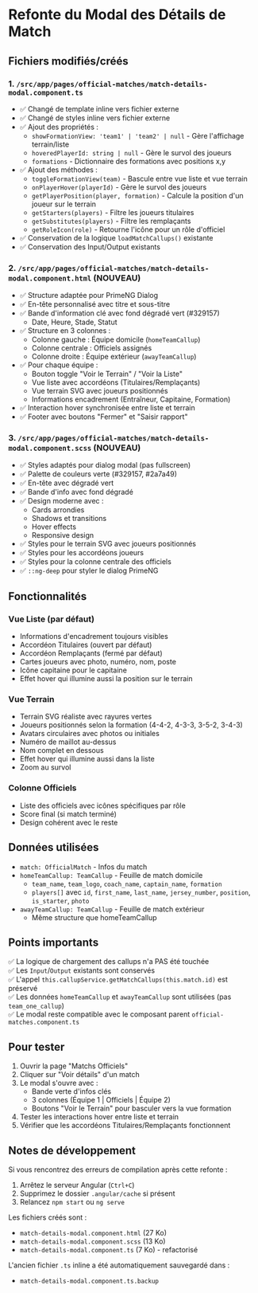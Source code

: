 # Refonte du Modal des Détails de Match

## Fichiers modifiés/créés

### 1. `/src/app/pages/official-matches/match-details-modal.component.ts`
- ✅ Changé de template inline vers fichier externe
- ✅ Changé de styles inline vers fichier externe  
- ✅ Ajout des propriétés :
  - `showFormationView: 'team1' | 'team2' | null` - Gère l'affichage terrain/liste
  - `hoveredPlayerId: string | null` - Gère le survol des joueurs
  - `formations` - Dictionnaire des formations avec positions x,y
- ✅ Ajout des méthodes :
  - `toggleFormationView(team)` - Bascule entre vue liste et vue terrain
  - `onPlayerHover(playerId)` - Gère le survol des joueurs
  - `getPlayerPosition(player, formation)` - Calcule la position d'un joueur sur le terrain
  - `getStarters(players)` - Filtre les joueurs titulaires
  - `getSubstitutes(players)` - Filtre les remplaçants
  - `getRoleIcon(role)` - Retourne l'icône pour un rôle d'officiel
- ✅ Conservation de la logique `loadMatchCallups()` existante
- ✅ Conservation des Input/Output existants

### 2. `/src/app/pages/official-matches/match-details-modal.component.html` (NOUVEAU)
- ✅ Structure adaptée pour PrimeNG Dialog
- ✅ En-tête personnalisé avec titre et sous-titre
- ✅ Bande d'information clé avec fond dégradé vert (#329157)
  - Date, Heure, Stade, Statut
- ✅ Structure en 3 colonnes :
  - Colonne gauche : Équipe domicile (`homeTeamCallup`)
  - Colonne centrale : Officiels assignés
  - Colonne droite : Équipe extérieur (`awayTeamCallup`)
- ✅ Pour chaque équipe :
  - Bouton toggle "Voir le Terrain" / "Voir la Liste"
  - Vue liste avec accordéons (Titulaires/Remplaçants)
  - Vue terrain SVG avec joueurs positionnés
  - Informations encadrement (Entraîneur, Capitaine, Formation)
- ✅ Interaction hover synchronisée entre liste et terrain
- ✅ Footer avec boutons "Fermer" et "Saisir rapport"

### 3. `/src/app/pages/official-matches/match-details-modal.component.scss` (NOUVEAU)
- ✅ Styles adaptés pour dialog modal (pas fullscreen)
- ✅ Palette de couleurs verte (#329157, #2a7a49)
- ✅ En-tête avec dégradé vert
- ✅ Bande d'info avec fond dégradé
- ✅ Design moderne avec :
  - Cards arrondies
  - Shadows et transitions
  - Hover effects
  - Responsive design
- ✅ Styles pour le terrain SVG avec joueurs positionnés
- ✅ Styles pour les accordéons joueurs
- ✅ Styles pour la colonne centrale des officiels
- ✅ `::ng-deep` pour styler le dialog PrimeNG

## Fonctionnalités

### Vue Liste (par défaut)
- Informations d'encadrement toujours visibles
- Accordéon Titulaires (ouvert par défaut)
- Accordéon Remplaçants (fermé par défaut)
- Cartes joueurs avec photo, numéro, nom, poste
- Icône capitaine pour le capitaine
- Effet hover qui illumine aussi la position sur le terrain

### Vue Terrain
- Terrain SVG réaliste avec rayures vertes
- Joueurs positionnés selon la formation (4-4-2, 4-3-3, 3-5-2, 3-4-3)
- Avatars circulaires avec photos ou initiales
- Numéro de maillot au-dessus
- Nom complet en dessous
- Effet hover qui illumine aussi dans la liste
- Zoom au survol

### Colonne Officiels
- Liste des officiels avec icônes spécifiques par rôle
- Score final (si match terminé)
- Design cohérent avec le reste

## Données utilisées

- `match: OfficialMatch` - Infos du match
- `homeTeamCallup: TeamCallup` - Feuille de match domicile
  - `team_name`, `team_logo`, `coach_name`, `captain_name`, `formation`
  - `players[]` avec `id`, `first_name`, `last_name`, `jersey_number`, `position`, `is_starter`, `photo`
- `awayTeamCallup: TeamCallup` - Feuille de match extérieur
  - Même structure que homeTeamCallup

## Points importants

✅ La logique de chargement des callups n'a PAS été touchée  
✅ Les `Input`/`Output` existants sont conservés  
✅ L'appel `this.callupService.getMatchCallups(this.match.id)` est préservé  
✅ Les données `homeTeamCallup` et `awayTeamCallup` sont utilisées (pas `team_one_callup`)  
✅ Le modal reste compatible avec le composant parent `official-matches.component.ts`

## Pour tester

1. Ouvrir la page "Matchs Officiels"
2. Cliquer sur "Voir détails" d'un match
3. Le modal s'ouvre avec :
   - Bande verte d'infos clés
   - 3 colonnes (Équipe 1 | Officiels | Équipe 2)
   - Boutons "Voir le Terrain" pour basculer vers la vue formation
4. Tester les interactions hover entre liste et terrain
5. Vérifier que les accordéons Titulaires/Remplaçants fonctionnent

## Notes de développement

Si vous rencontrez des erreurs de compilation après cette refonte :
1. Arrêtez le serveur Angular (`Ctrl+C`)
2. Supprimez le dossier `.angular/cache` si présent
3. Relancez `npm start` ou `ng serve`

Les fichiers créés sont :
- `match-details-modal.component.html` (27 Ko)
- `match-details-modal.component.scss` (13 Ko)
- `match-details-modal.component.ts` (7 Ko) - refactorisé

L'ancien fichier `.ts` inline a été automatiquement sauvegardé dans :
- `match-details-modal.component.ts.backup`
